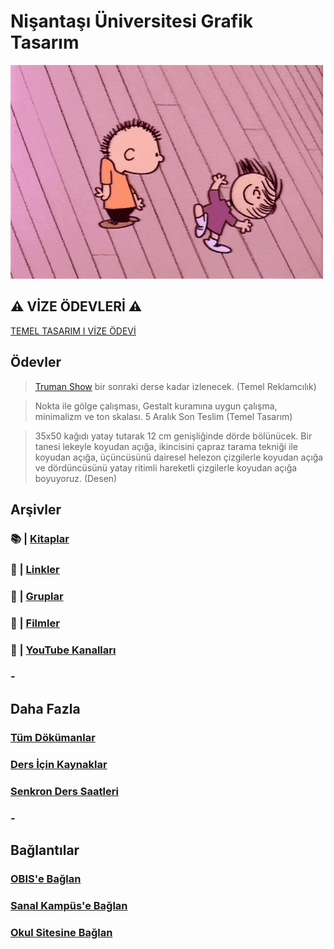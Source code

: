 # Nişantaşı Üniversitesi Grafik Tasarım

![dance](assets/img/dance.gif)
## ⚠️ **VİZE ÖDEVLERİ** ⚠️
[TEMEL TASARIM I VİZE ÖDEVİ](homework-info.md)

## **Ödevler**

> [Truman Show](https://bit.ly/3lpa6J7) bir sonraki derse kadar izlenecek. (Temel Reklamcılık)

> Nokta ile gölge çalışması, Gestalt kuramına uygun çalışma, minimalizm ve ton skalası. 5 Aralık Son Teslim (Temel Tasarım)

> 35x50 kağıdı yatay tutarak 12 cm genişliğinde dörde bölünücek. Bir tanesi lekeyle koyudan açığa, ikincisini çapraz tarama tekniği ile koyudan açığa, üçüncüsünü dairesel helezon çizgilerle koyudan açığa ve dördüncüsünü yatay ritimli hareketli çizgilerle koyudan açığa boyuyoruz. (Desen)

## **Arşivler**
### 📚 | [Kitaplar](archive/books.md)
### 🔗 | [Linkler](archive/links.md)
### 👥 | [Gruplar](archive/groups.md)
### 🍿 | [Filmler](archive/movies.md)
### 🎥 | [YouTube Kanalları](archive/youtubeC.md)
### -

## **Daha Fazla**
### [Tüm Dökümanlar](https://drive.google.com/drive/folders/1NMRJ80z9VtA0uERTgJDy8xhZTq26kvNU?usp=sharing)
### [Ders İçin Kaynaklar](sources/sources.md)
### [Senkron Ders Saatleri](meeting.md)
### -

## **Bağlantılar**
### [OBIS'e Bağlan](https://obis.nisantasi.edu.tr)
### [Sanal Kampüs'e Bağlan](https://sanalkampus.nisantasi.edu.tr)
### [Okul Sitesine Bağlan](http://myo.nisantasi.edu.tr)













